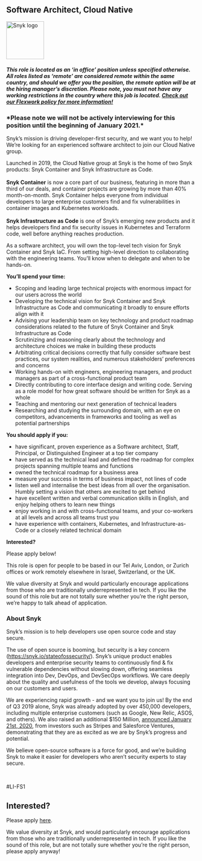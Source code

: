 Software Architect, Cloud Native
---

<img src="https://res.cloudinary.com/snyk/image/upload/v1537345894/press-kit/brand/logo-black.png" width="100" alt="Snyk logo" />

<h5><span data-sheets-formula-bar-text-style="font-size:13px;color:#000000;font-weight:normal;text-decoration:none;font-family:'Arial';font-style:normal;text-decoration-skip-ink:none;">This role is located as an ‘in office’ position unless specified otherwise. All roles listed as ‘remote’ are considered remote within the same country, and should we offer you the position, the remote option will be at the hiring manager’s discretion. Please note, you must not have any working restrictions in the country where this job is located. </span><a href="https://snyk.io/blog/introducing-flex-work-the-future-of-work-at-snyk/" target="_blank" data-sheets-formula-bar-text-link="https://snyk.io/blog/introducing-flex-work-the-future-of-work-at-snyk/" data-sheets-formula-bar-text-style="font-size:13px;color:#1155cc;font-weight:normal;text-decoration:underline;font-family:''Arial'';font-style:normal;text-decoration-skip-ink:none;">Check out our Flexwork policy for more information!</a></h5>
<h3><strong>*Please note we will not be actively interviewing for this position until the beginning of January 2021.*</strong></h3>
<p><span style="font-weight: 400;">Snyk’s mission is driving developer-first security, and we want you to help! We’re looking for an experienced software architect to join our Cloud Native group.</span></p>
<p><span style="font-weight: 400;">Launched in 2019, the Cloud Native group at Snyk is the home of two Snyk products: Snyk Container and Snyk Infrastructure as Code. </span><span style="font-weight: 400;"><br></span><strong><br></strong><span style="font-weight: 400;"><strong>Snyk Container</strong> is now a core part of our business, featuring in more than a third of our deals, and container projects are growing by more than 40% month-on-month. Snyk Container helps everyone from individual developers to large enterprise customers find and fix vulnerabilities in container images and Kubernetes workloads.</span><span style="font-weight: 400;"><br></span><span style="font-weight: 400;"><br></span><span style="font-weight: 400;"><strong>Snyk Infrastructure as Code</strong> is one of Snyk’s emerging new products and it helps developers find and fix security issues in Kubernetes and Terraform code, well before anything reaches production.</span></p>
<p><span style="font-weight: 400;">As a software architect, you will own the top-level tech vision for Snyk Container and Snyk IaC. From setting high-level direction to collaborating with the engineering teams. You’ll know when to delegate and when to be hands-on.</span></p>
<p><strong>You’ll spend your time:</strong></p>
<ul>
<li style="font-weight: 400;"><span style="font-weight: 400;">Scoping and leading large technical projects with enormous impact for our users across the world</span></li>
<li style="font-weight: 400;"><span style="font-weight: 400;">Developing the technical vision for Snyk Container and Snyk Infrastructure as Code and communicating it broadly to ensure efforts align with it</span></li>
<li style="font-weight: 400;"><span style="font-weight: 400;">Advising your leadership team on key technology and product roadmap considerations related to the future of Snyk Container and Snyk Infrastructure as Code</span></li>
<li style="font-weight: 400;"><span style="font-weight: 400;">Scrutinizing and reasoning clearly about the technology and architecture choices we make in building these products&nbsp;</span></li>
<li style="font-weight: 400;"><span style="font-weight: 400;">Arbitrating critical decisions correctly that fully consider software best practices, our system realities, and numerous stakeholders’ preferences and concerns</span></li>
<li style="font-weight: 400;"><span style="font-weight: 400;">Working hands-on with engineers, engineering managers, and product managers as part of a cross-functional product team</span></li>
<li style="font-weight: 400;"><span style="font-weight: 400;">Directly contributing to core interface design and writing code. Serving as a role model for how great software should be written for Snyk as a whole</span></li>
<li style="font-weight: 400;"><span style="font-weight: 400;">Teaching and mentoring our next generation of technical leaders</span></li>
<li style="font-weight: 400;"><span style="font-weight: 400;">Researching and studying the surrounding domain, with an eye on competitors, advancements in frameworks and tooling as well as potential partnerships</span></li>
</ul>
<p><strong>You should apply if you:</strong></p>
<ul>
<li style="font-weight: 400;"><span style="font-weight: 400;">have significant, proven experience as a Software architect, Staff, Principal, or Distinguished Engineer at a top tier company</span></li>
<li style="font-weight: 400;"><span style="font-weight: 400;">have served as the technical lead and defined the roadmap for complex projects spanning multiple teams and functions</span></li>
<li style="font-weight: 400;"><span style="font-weight: 400;">owned the technical roadmap for a business area</span></li>
<li style="font-weight: 400;"><span style="font-weight: 400;">measure your success in terms of business impact, not lines of code</span></li>
<li style="font-weight: 400;"><span style="font-weight: 400;">listen well and internalise the best ideas from all over the organisation. Humbly setting a vision that others are excited to get behind</span></li>
<li style="font-weight: 400;"><span style="font-weight: 400;">have excellent written and verbal communication skills in English, and enjoy helping others to learn new things</span></li>
<li style="font-weight: 400;"><span style="font-weight: 400;">enjoy working in and with cross-functional teams, and your co-workers at all levels and across all teams trust you</span></li>
<li style="font-weight: 400;"><span style="font-weight: 400;">have experience with containers, Kubernetes, and Infrastructure-as-Code or a closely related technical domain</span></li>
</ul>
<p><strong>Interested?</strong></p>
<p><span style="font-weight: 400;">Please apply below!</span></p>
<p><span style="font-weight: 400;">This role is open for people to be based in our Tel Aviv, London, or Zurich offices or work remotely elsewhere in Israel, Switzerland, or the UK.</span></p>
<p><span style="font-weight: 400;">We value diversity at Snyk and would particularly encourage applications from those who are traditionally underrepresented in tech. If you like the sound of this role but are not totally sure whether you’re the right person, we’re happy to talk ahead of application.</span></p>
<h3><strong>About Snyk</strong></h3>
<p><span style="font-weight: 400;">Snyk’s mission is to help developers use open source code and stay secure.&nbsp;</span></p>
<p><span style="font-weight: 400;">The use of open source is booming, but security is a key concern (</span><a href="https://snyk.io/stateofossecurity/"><span style="font-weight: 400;">https://snyk.io/stateofossecurity/</span></a><span style="font-weight: 400;">). Snyk’s unique product enables developers and enterprise security teams to continuously find &amp; fix vulnerable dependencies without slowing down, offering seamless integration into Dev, DevOps, and DevSecOps workflows. We care deeply about the quality and usefulness of the tools we develop, always focusing on our customers and users.&nbsp;</span></p>
<p><span style="font-weight: 400;">We are experiencing rapid growth - and we want you to join us! By the end of Q3 2019 alone, Snyk was already adopted by over 450,000 developers, including multiple enterprise customers (such as Google, New Relic, ASOS, and others). We also raised an additional $150 Million, </span><a href="https://snyk.io/blog/snyk-closes-150m/"><span style="font-weight: 400;">announced January 21st, 2020</span></a><span style="font-weight: 400;">, from investors such as Stripes and Salesforce Ventures, demonstrating that they are as excited as we are by Snyk’s progress and potential.</span></p>
<p><span style="font-weight: 400;">We believe open-source software is a force for good, and we’re building Snyk to make it easier for developers who aren’t security experts to stay secure.</span></p>
<p>&nbsp;</p>
<p><span style="font-weight: 400;">#LI-FS1</span></p>

Interested?
---

Please apply [here](https://boards.greenhouse.io/snyk/jobs/5000376002#app).

We value diversity at Snyk, and would particularly encourage applications from those who are traditionally underrepresented in tech.
If you like the sound of this role, but are not totally sure whether you’re the right person, please apply anyway!
